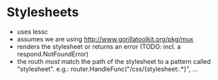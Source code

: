 # Stylesheets

* uses lessc
* assumes we are using http://www.gorillatoolkit.org/pkg/mux
* renders the stylesheet or returns an error (TODO: incl. a respond.NotFoundError)
* the routh *must* match the path of the stylesheet to a pattern called "stylesheet". e.g.: router.HandleFunc("/css/{stylesheet:.*}", ...